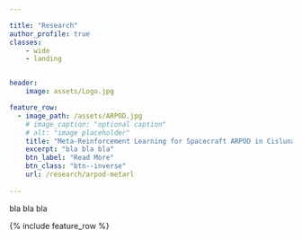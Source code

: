 ```yaml
---

title: "Research"
author_profile: true
classes: 
    - wide
    - landing


header:
    image: assets/Logo.jpg

feature_row:
  - image_path: /assets/ARPOD.jpg
    # image_caption: "optional caption"
    # alt: "image placeholder"
    title: "Meta-Reinforcement Learning for Spacecraft ARPOD in Cislunar Space"
    excerpt: "bla bla bla"
    btn_label: "Read More"
    btn_class: "btn--inverse"
    url: /research/arpod-metarl
    
---
```


bla bla bla

{% include feature_row %}
